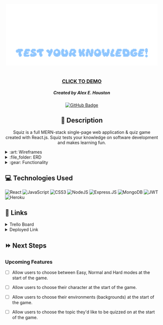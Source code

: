 <div id="header" align="center">
    <img src="public/img/squiz-logo.png" width="500">
</div>

<div id="description" align="center">

#

### [CLICK TO DEMO]()

##### Created by Alex E. Houston

[![GitHub Badge](https://img.shields.io/github/followers/alexehouston?label=Follow&style=social)](https://www.github.com/alexehouston/)

## :pencil: Description

Squiz is a full MERN-stack single-page web application & quiz game created with React.js. Squiz tests your knowledge on software development and makes learning fun.

</div>

<details>
    <summary>:art: Wireframes</summary>
        <p align="center"><img src="public/img/wireframes/home.png" width="800"></p>
        <p align="center"><img src="public/img/wireframes/leaderboard.png" width="800"></p>
        <p align="center"><img src="public/img/wireframes/gameplay.png" width="800"></p>
        <p align="center"><img src="public/img/wireframes/components.png" width="800"></p>

</details>

<details>
    <summary>:file_folder: ERD</summary>
        <p align="center"><img src="public/img/erd.png" width="800"></p>
</details>

<details>
    <summary>:gear: Functionality</summary>
        <h3 align="center">Home Page</h3>
        <p align="center"><img src="" width="800"></p>
        <h3 align="center">Leaderboard</h3>
        <p align="center"><img src="" width="800"></p>
        <h3 align="center">Gameplay</h3>
        <p align="center"><img src=""width="800"></p>
</details>

## :computer: Technologies Used

![React](https://img.shields.io/badge/react-%2320232a.svg?style=for-the-badge&logo=react&logoColor=%2361DAFB)
![JavaScript](https://img.shields.io/badge/JavaScript-F7DF1E?style=for-the-badge&logo=javascript&logoColor=black)
![CSS3](https://img.shields.io/badge/CSS3-1572B6?style=for-the-badge&logo=css3&logoColor=white)
![NodeJS](https://img.shields.io/badge/node.js-6DA55F?style=for-the-badge&logo=node.js&logoColor=white)
![Express.JS](https://img.shields.io/badge/Express.js-404D59?style=for-the-badge)
![MongoDB](https://img.shields.io/badge/MongoDB-4EA94B?style=for-the-badge&logo=mongodb&logoColor=white)
![JWT](https://img.shields.io/badge/JWT-black?style=for-the-badge&logo=JSON%20web%20tokens)
![Heroku](https://img.shields.io/badge/Heroku-430098?style=for-the-badge&logo=heroku&logoColor=white)

## :link: Links

<details>
  <summary>Trello Board</summary>
  <a href="https://trello.com/b/bAEDRVM1/squiz">Click here!</a>
</details>

<details>
  <summary>Deployed Link</summary>
  <a href="">Squiz</a>
</details>

## :fast_forward: Next Steps

### Upcoming Features

- [ ] Allow users to choose between Easy, Normal and Hard modes at the start of the game.

- [ ] Allow users to choose their character at the start of the game.

- [ ] Allow users to choose their environments (backgrounds) at the start of the game.

- [ ] Allow users to choose the topic they'd like to be quizzed on at the start of the game.